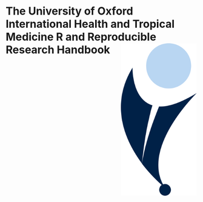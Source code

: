 
# The University of Oxford International Health and Tropical Medicine R and Reproducible Research Handbook <img src="images/ihealth_base_pos.png" align="right" width="200px" />

<!-- badges: start -->
<!-- badges: end -->


